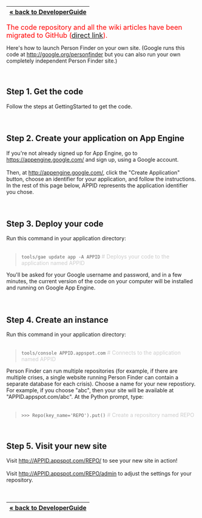 | [« back to DeveloperGuide](DeveloperGuide.md) |
|:-----------------------------------------------|

<font color='red' size='4'>The code repository and all the wiki articles have been migrated to GitHub (<a href='https://github.com/google/personfinder/wiki/Launching'>direct link</a>).</font>

Here's how to launch Person Finder on your own site.  (Google runs this code at http://google.org/personfinder but you can also run your own completely independent Person Finder site.)

<br>
<h2>Step 1. Get the code</h2>

Follow the steps at GettingStarted to get the code.<br>
<br>
<br>
<h2>Step 2. Create your application on App Engine</h2>

If you're not already signed up for App Engine, go to <a href='https://appengine.google.com/'>https://appengine.google.com/</a> and sign up, using a Google account.<br>
<br>
Then, at <a href='http://appengine.google.com/'>http://appengine.google.com/</a>, click the "Create Application" button, choose an identifier for your application, and follow the instructions.  In the rest of this page below, APPID represents the application identifier you chose.<br>
<br>
<br>
<h2>Step 3. Deploy your code</h2>

Run this command in your application directory:<br>
<br>
<blockquote><code>tools/gae update app -A APPID</code> <font color='#ccc'># Deploys your code to the application named APPID</font></blockquote>

You'll be asked for your Google username and password, and in a few minutes, the current version of the code on your computer will be installed and running on Google App Engine.<br>
<br>
<br>
<h2>Step 4. Create an instance</h2>

Run this command in your application directory:<br>
<br>
<blockquote><code>tools/console APPID.appspot.com</code> <font color='#ccc'># Connects to the application named APPID</font></blockquote>

Person Finder can run multiple repositories (for example, if there are multiple crises, a single website running Person Finder can contain a separate database for each crisis).  Choose a name for your new repostiory.  For example, if you choose "abc", then your site will be available at "APPID.appspot.com/abc".  At the Python prompt, type:<br>
<br>
<blockquote><code>&gt;&gt;&gt; Repo(key_name='REPO').put()</code> <font color='#ccc'># Create a repository named REPO</font></blockquote>

<br>
<h2>Step 5. Visit your new site</h2>

Visit <a href='http://APPID.appspot.com/REPO/'>http://APPID.appspot.com/REPO/</a> to see your new site in action!<br>
<br>
Visit <a href='http://APPID.appspot.com/REPO/admin'>http://APPID.appspot.com/REPO/admin</a> to adjust the settings for your repository.<br>
<br>
<br>
<table><thead><th> <a href='DeveloperGuide.md'>« back to DeveloperGuide</a> </th></thead><tbody>